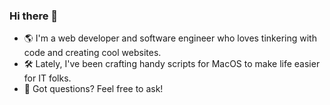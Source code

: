 ### Hi there 👋

- 🌎 I'm a web developer and software engineer who loves tinkering with code and creating cool websites.
- 🛠️ Lately, I've been crafting handy scripts for MacOS to make life easier for IT folks.
- 💬 Got questions? Feel free to ask!

<!--
**Jephsenn/Jephsenn** is a ✨ _special_ ✨ repository because its `README.md` (this file) appears on your GitHub profile.

Here are some ideas to get you started:

- 🔭 I’m currently working on ...
- 🌱 I’m currently learning ...
- 👯 I’m looking to collaborate on ...
- 🤔 I’m looking for help with ...
- 💬 Ask me about ...
- 📫 How to reach me: ...
- 😄 Pronouns: ...
- ⚡ Fun fact: ...
-->
